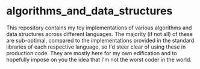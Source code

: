# algorithms_and_data_structures

This repository contains my toy implementations of various algorithms and data structures across different languages. The majority (if not all) of these are sub-optimal, compared to the implementations provided in the standard libraries of each respective language, so I'd steer clear of using these in production code. They are mostly here for my own edification and to hopefully impose on you the idea that I'm not the worst coder in the world.
